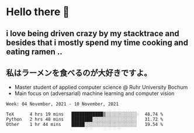# Hello there 👋

## i love being driven crazy by my stacktrace and besides that i mostly spend my time cooking and eating ramen ..
## 私はラーメンを食べるのが大好きですよ。

* Master student of applied computer science @ Ruhr University Bochum
* Main focus on (adversarial) machine learning and computer vision

<!--START_SECTION:waka-->
```text
Week: 04 November, 2021 - 10 November, 2021

TeX      4 hrs 19 mins   ████████████▒░░░░░░░░░░░░   48.74 % 
Python   2 hrs 48 mins   ████████░░░░░░░░░░░░░░░░░   31.72 % 
Other    1 hr 44 mins    █████░░░░░░░░░░░░░░░░░░░░   19.54 % 
```
<!--END_SECTION:waka-->
